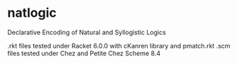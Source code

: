 natlogic
========

Declarative Encoding of Natural and Syllogistic Logics

.rkt files tested under Racket 6.0.0 with cKanren library and pmatch.rkt
.scm files tested under Chez and Petite Chez Scheme 8.4
